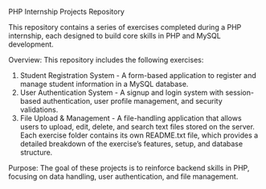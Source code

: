 PHP Internship Projects Repository

This repository contains a series of exercises completed during a PHP internship, each designed to build core skills in PHP and MySQL development.

Overview:
This repository includes the following exercises:

1. Student Registration System - A form-based application to register and manage student information in a MySQL database.
2. User Authentication System - A signup and login system with session-based authentication, user profile management, and security validations.
3. File Upload & Management - A file-handling application that allows users to upload, edit, delete, and search text files stored on the server.
Each exercise folder contains its own README.txt file, which provides a detailed breakdown of the exercise’s features, setup, and database structure.

Purpose:
The goal of these projects is to reinforce backend skills in PHP, focusing on data handling, user authentication, and file management.
